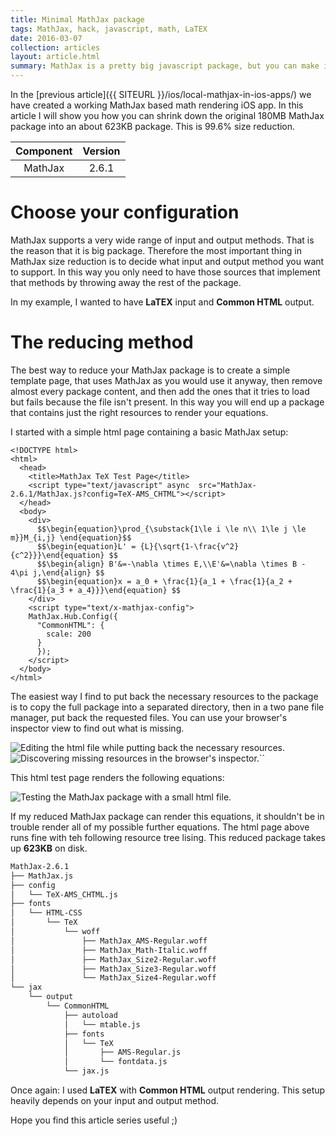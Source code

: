 ```yaml
---
title: Minimal MathJax package
tags: MathJax, hack, javascript, math, LaTEX
date: 2016-03-07
collection: articles
layout: article.html
summary: MathJax is a pretty big javascript package, but you can make it work after you stripped off most of the files. The final package size could be around 623KB.
---
```



In the [previous article]({{ SITEURL }}/ios/local-mathjax-in-ios-apps/) we have created a working MathJax based math rendering iOS app. In this article I will show you how you can shrink down the original 180MB MathJax package into an about 623KB package. This is 99.6% size reduction.

| Component | Version |
|:---------:|:-------:|
| MathJax   | 2.6.1   |

# Choose your configuration

MathJax supports a very wide range of input and output methods. That is the reason that it is big package. Therefore the most important thing in MathJax size reduction is to decide what input and output method you want to support. In this way you only need to have those sources that implement that methods by throwing away the rest of the package.

In my example, I wanted to have __LaTEX__ input and __Common HTML__ output.

# The reducing method

The best way to reduce your MathJax package is to create a simple template page, that uses MathJax as you would use it anyway, then remove almost every package content, and then add the ones that it tries to load but fails because the file isn't present. In this way you will end up a package that contains just the right resources to render your equations.

I started with a simple html page containing a basic MathJax setup:

```
<!DOCTYPE html>
<html>
  <head>
    <title>MathJax TeX Test Page</title>
    <script type="text/javascript" async  src="MathJax-2.6.1/MathJax.js?config=TeX-AMS_CHTML"></script>
  </head>
  <body>
    <div>
      $$\begin{equation}\prod_{\substack{1\le i \le n\\ 1\le j \le m}}M_{i,j} \end{equation}$$
      $$\begin{equation}L' = {L}{\sqrt{1-\frac{v^2}{c^2}}}\end{equation} $$
      $$\begin{align} B'&=-\nabla \times E,\\E'&=\nabla \times B - 4\pi j,\end{align} $$
      $$\begin{equation}x = a_0 + \frac{1}{a_1 + \frac{1}{a_2 + \frac{1}{a_3 + a_4}}}\end{equation} $$
    </div>
    <script type="text/x-mathjax-config">
    MathJax.Hub.Config({
      "CommonHTML": {
        scale: 200
      }
      });
    </script>
  </body>
</html>
```
The easiest way I find to put back the necessary resources to the package is to copy the full package into a separated directory, then in a two pane file manager, put back the requested files. You can use your browser's inspector view to find out what is missing.

<div class="gallery">
  <img class="jslghtbx-thmb no-shadow" src="/images/articles/minimal-mathjax/reducer-atom-project.png" alt="Editing the html file while putting back the necessary resources." data-jslghtbx data-jslghtbx-caption="Editing the html file while putting back the necessary resources." data-jslghtbx-group="minimal-mathjax-group-02" />
  <img class="jslghtbx-thmb no-shadow" src="/images/articles/minimal-mathjax/missing-resources.png" alt="Discovering missing resources in the browser's inspector.``" data-jslghtbx data-jslghtbx-caption="Discovering missing resources in the browser's inspector." data-jslghtbx-group="minimal-mathjax-group-02" />
</div>

This html test page renders the following equations:

<div class="gallery">
  <img class="jslghtbx-thmb no-shadow" src="/images/articles/minimal-mathjax/test-html.png" alt="Testing the MathJax package with a small html file." data-jslghtbx data-jslghtbx-caption="Testing the MathJax package with a small html file." data-jslghtbx-group="minimal-mathjax-group-01" />
</div>

If my reduced MathJax package can render this equations, it shouldn't be in trouble render all of my possible further equations. The html page above runs fine with teh following resource tree lising. This reduced package takes up __623KB__ on disk.

``` bash
MathJax-2.6.1
├── MathJax.js
├── config
│   └── TeX-AMS_CHTML.js
├── fonts
│   └── HTML-CSS
│       └── TeX
│           └── woff
│               ├── MathJax_AMS-Regular.woff
│               ├── MathJax_Math-Italic.woff
│               ├── MathJax_Size2-Regular.woff
│               ├── MathJax_Size3-Regular.woff
│               └── MathJax_Size4-Regular.woff
└── jax
    └── output
        └── CommonHTML
            ├── autoload
            │   └── mtable.js
            ├── fonts
            │   └── TeX
            │       ├── AMS-Regular.js
            │       └── fontdata.js
            └── jax.js
```

Once again: I used __LaTEX__ with __Common HTML__ output rendering. This setup heavily depends on your input and output method.

Hope you find this article series useful ;)
